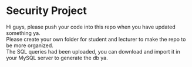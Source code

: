 ﻿# Security Project
 Hi guys, please push your code into this repo when you have updated something ya.\
 Please create your own folder for student and lecturer to make the repo to be more organized.\
 The SQL queries had been uploaded, you can download and import it in your MySQL server to generate the db ya.
